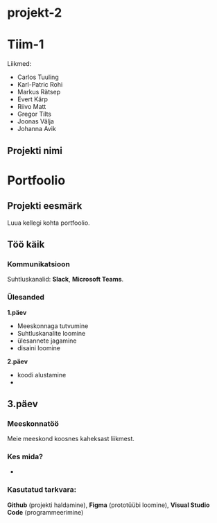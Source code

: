 # projekt-2

# Tiim-1

Liikmed:
- Carlos Tuuling
- Karl-Patric Rohi
- Markus Rätsep
- Evert Kärp
- Riivo Matt
- Gregor Tilts
- Joonas Välja
- Johanna Avik

## Projekti nimi
# Portfoolio

## Projekti eesmärk
Luua kellegi kohta portfoolio. 

## Töö käik

### Kommunikatsioon
Suhtluskanalid: **Slack**, **Microsoft Teams**.

### Ülesanded
**1.päev**
- Meeskonnaga tutvumine
- Suhtluskanalite loomine
- ülesannete jagamine
- disaini loomine 

**2.päev**
- koodi alustamine 
- 

**3.päev**
-

### Meeskonnatöö
Meie meeskond koosnes kaheksast liikmest. 


### Kes mida?
-

### Kasutatud tarkvara:
**Github** (projekti haldamine), **Figma** (prototüübi loomine), **Visual Studio Code** (programmeerimine)

